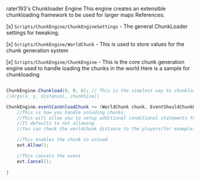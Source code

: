 rater193's Chunkloader Engine
This engine creates an extensible chunkloading framework to be used for larger maps
References:

[x] `Scripts/ChunkEngine/ChunkEngineSettings` -
	The general ChunkLoader settings for tweaking.


[x] `Scripts/ChunkEngine/WorldChunk` - 
	This is used to store values for the chunk generation system


[x] `Scripts/ChunkEngine/ChunkEngine` - 
	This is the core chunk generation engine used to handle loading the chunks in the world
    Here is a sample for chunkloading
```cs

ChunkEngine.Chunkload(0, 0, 8); // This is the simplest way to chunkload
//Args(x, y, distance[, chunkSize])

ChunkEngine.eventCanUnloadChunk += (WorldChunk chunk, EventShouldChunkUnload evt) => {
    //This is how you handle unloding chunks.
    //This will allow you to setup additional conditional statements for unloading the chunks
    //It defaults to not allowing
    //You can check the worldchunk distance to the players(for example) to handle unloading them

    //This enables the chunk to unload
    evt.Allow();

    //This cancels the event
    evt.Cancel();
    
}

```